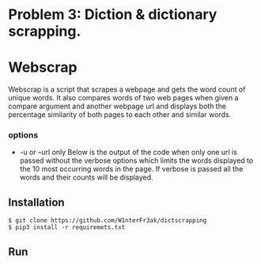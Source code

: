 # Problem 3: Diction & dictionary scrapping.

# Webscrap

Webscrap is a script that scrapes a webpage and gets the word count of unique words. It also compares words of two web pages when given a compare argument and another webpage url and displays both the percentage similarity of both pages to each other and similar words. 

### options
* -u or –url  only Below is the output of the code when only one url is passed without the verbose options which limits the words displayed to the 10 most occurring words in the page. If verbose is passed all the words and their counts will be displayed.

## Installation
```
$ git clone https://github.com/W1nterFr3ak/dictscrapping
$ pip3 install -r requiremets.txt
```
## Run
